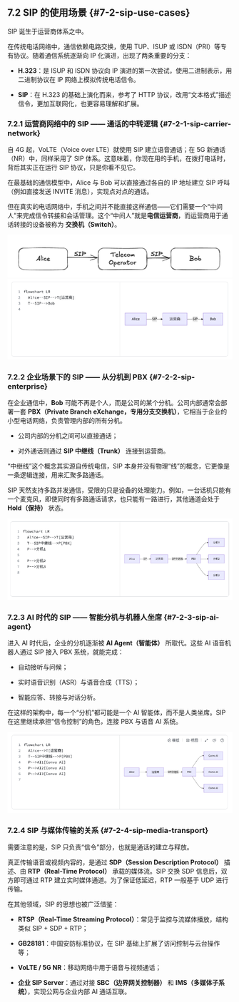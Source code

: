 ## 7.2 SIP 的使用场景 {#7-2-sip-use-cases}
SIP 诞生于运营商体系之中。

在传统电话网络中，通信依赖电路交换，使用 TUP、ISUP 或 ISDN（PRI）等专有协议。随着通信系统逐渐向 IP 化演进，出现了两条重要的分支：

- **H.323**：是 ISUP 和 ISDN 协议向 IP 演进的第一次尝试，使用二进制表示，用二进制协议在 IP 网络上模拟传统电话信令。
    
- **SIP**：在 H.323 的基础上演化而来，参考了 HTTP 协议，改用“文本格式”描述信令，更加互联网化，也更容易理解和扩展。
    

### 7.2.1 运营商网络中的 SIP —— 通话的中转逻辑  {#7-2-1-sip-carrier-network}
    

自 4G 起，VoLTE（Voice over LTE）就使用 SIP 建立语音通话；在 5G 新通话（NR）中，同样采用了 SIP 体系。这意味着，你现在用的手机，在拨打电话时，背后其实正在运行 SIP 协议，只是你看不见它。

在最基础的通信模型中，Alice 与 Bob 可以直接通过各自的 IP 地址建立 SIP 呼叫（例如直接发送 INVITE 消息），实现点对点的通话。

但在真实的电话网络中，手机之间并不能直接这样通信——它们需要一个“中间人”来完成信令转接和会话管理。这个“中间人”就是**电信运营商**，而运营商用于通话转接的设备被称为 **交换机（Switch）**。

![alt text](/image/721-1.png)
![alt text](/image/721-2.png)


### 7.2.2 企业场景下的 SIP —— 从分机到 PBX  {#7-2-2-sip-enterprise}
    

在企业通信中，**Bob** 可能不再是个人，而是公司的某个分机。公司内部通常会部署一套 **PBX（Private Branch eXchange，专用分支交换机）**，它相当于企业的小型电话网络，负责管理内部的所有分机。

- 公司内部的分机之间可以直接通话；
    
- 对外通话则通过 **SIP 中继线（Trunk）** 连接到运营商。
    

“中继线”这个概念其实源自传统电信，SIP 本身并没有物理“线”的概念，它更像是一条逻辑连接，用来汇聚多路通话。

SIP 天然支持多路并发通信，受限的只是设备的处理能力。例如，一台话机只能有一个麦克风，即使同时有多路通话请求，也只能有一路进行，其他通道会处于 **Hold（保持）** 状态。

![alt text](/image/722-1.png)

### 7.2.3 AI 时代的 SIP —— 智能分机与机器人坐席  {#7-2-3-sip-ai-agent}
    

进入 AI 时代后，企业的分机逐渐被 **AI Agent（智能体）** 所取代。这些 AI 语音机器人通过 SIP 接入 PBX 系统，就能完成：

- 自动接听与问候；
    
- 实时语音识别（ASR）与语音合成（TTS）；
    
- 智能应答、转接与对话分析。
    

在这样的架构中，每一个“分机”都可能是一个 AI 智能体，而不是人类坐席。SIP 在这里继续承担“信令控制”的角色，连接 PBX 与语音 AI 系统。

![alt text](/image/723-1.png)

### 7.2.4 SIP 与媒体传输的关系  {#7-2-4-sip-media-transport}
    

需要注意的是，SIP 只负责“信令”部分，也就是通话的建立与释放。

真正传输语音或视频内容的，是通过 **SDP（Session Description Protocol）** 描述、由 **RTP（Real-Time Protocol）** 承载的媒体流。SIP 交换 SDP 信息后，双方即可通过 RTP 建立实时媒体通道。为了保证低延迟，RTP 一般基于 UDP 进行传输。

在其他领域，SIP 的思想也被广泛借鉴：

- **RTSP（Real-Time Streaming Protocol）**：常见于监控与流媒体播放，结构类似 SIP + SDP + RTP；
    
- **GB28181**：中国安防标准协议，在 SIP 基础上扩展了访问控制与云台操作等；
    
- **VoLTE / 5G NR**：移动网络中用于语音与视频通话；
    
- **企业 SIP Server**：通过对接 **SBC（边界网关控制器）** 和 **IMS（多媒体子系统）**，实现公网与企业内部 AI 通话互联。